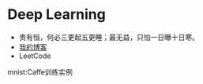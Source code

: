 # Deep Learning
* 贵有恒，何必三更起五更睡；最无益，只怕一日曝十日寒。<br>
* [我的博客](http://blog.csdn.net/c406495762 "悬停显示")<br>
* LeetCode<br>

mnist:Caffe训练实例<br>
